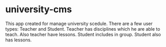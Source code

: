 # university-cms
This app created for manage university scedule. There are a few user types: Teacher and Student. Teacher has disciplines which he are able to teach. Also teacher have lessons. Student includes in group. Student also has lessons.
